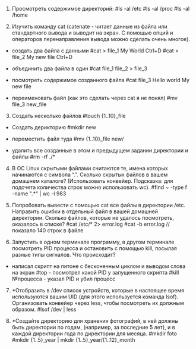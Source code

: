 1. Просмотреть содержимое директорий:
#ls -al /etc
#ls -al /proc
#ls -al /home

2. Изучить команду cat (catenate - читает данные из файла или стандартного вывода и выводит на экран. С помощью опций и операторов перенаправления вывода можно сделать очень многое).
- создать два файла с данными
#cat > file_1
My World
Ctrl+D
#cat > file_2
My new file
Ctrl+D

- объединить два файла в один
#cat file_1 file_2 > file_3

- посмотреть содержимое созданного файла
#cat file_3
Hello world
My new file

- переименовать файл (как это сделать через cat я не понял)
#mv file_3 new_file

3. Создать несколько файлов
#touch {1..10}_file

- Создать дерикторию
#mkdir new

- переместить файл туда
#mv {1..10}_file new/

- удалить все созданные в этом и предыдущем задании директории и файлы
#rm -rf ./*

4. В ОС Linux скрытыми файлами считаются те, имена которых начинаются с символа “.”. Сколько скрытых файлов в вашем домашнем каталоге? (Использовать конвейер. Подсказка: для подсчета количества строк можно использовать wc).
#find ~ -type f -name ".*" | wc -l
983

5. Попробовать вывести с помощью cat все файлы в директории /etc. Направить ошибки в отдельный файл в вашей домашней директории. Сколько файлов, которые не удалось посмотреть, оказалось в списке?
#cat /etc/* 2> error.log
#cat -b error.log // показало 140 строк в файле

6. Запустить в одном терминале программу, в другом терминале посмотреть PID процесса и остановить с помощью kill, посылая разные типы сигналов. Что происходит?
- написал скрипт на питоне с бесконечным циклом и выводом слова на экран
#top - посмотрел какой PID у запущенного скрипта
#kill №процесса - указал PID и убил процесс

7. *Отобразить в /dev список устройств, которые в настоящее время используются вашим UID (для этого используется команда lsof). Организовать конвейер через less, чтобы посмотреть их должным образом.
#lsof /dev | less

8. *Cоздайте директорию для хранения фотографий, в ней должны быть директории по годам, (например, за последние 5 лет), и в каждой директории года по директории для месяца.
#mkdir foto
#mkdir {1..5}_year | mkdir {1..5}_year/{1..12}_month

